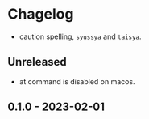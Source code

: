 # Chagelog

- caution spelling, `syussya` and `taisya`.

## Unreleased
- at command is disabled on macos. 

## 0.1.0 - 2023-02-01
